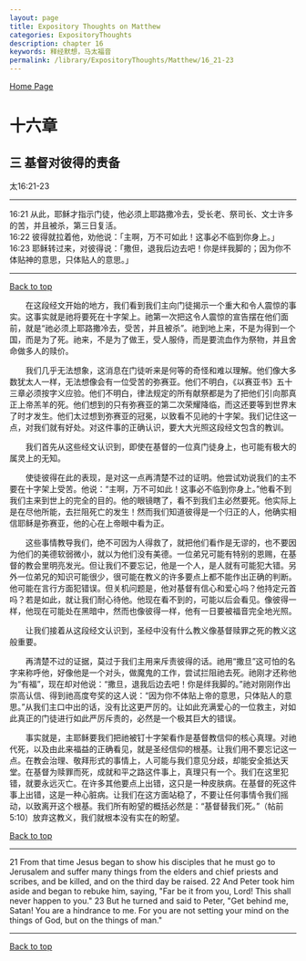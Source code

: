 ```yaml
---
layout: page
title: Expository Thoughts on Matthew
categories: ExpositoryThoughts
description: chapter 16
keywords: 释经默想，马太福音
permalink: /library/ExpositoryThoughts/Matthew/16_21-23
---
```

[ Home Page ]({{site.baseurl}}/index) <br>

<a name="0"></a>
# 十六章 

## 三 基督对彼得的责备

太16:21-23

***

16:21 从此，耶稣才指示门徒，他必须上耶路撒冷去，受长老、祭司长、文士许多的苦，并且被杀，第三日复活。<br>
16:22 彼得就拉着他，劝他说：「主啊，万不可如此！这事必不临到你身上。」<br>
16:23 耶稣转过来，对彼得说：「撒但，退我后边去吧！你是绊我脚的；因为你不体贴神的意思，只体贴人的意思。」<br>

***

[Back to top](#0)

&emsp;&emsp;在这段经文开始的地方，我们看到我们主向门徒揭示一个重大和令人震惊的事实。这事实就是祂将要死在十字架上。祂第一次把这令人震惊的宣告摆在他们面前，就是“祂必须上耶路撒冷去，受苦，并且被杀”。祂到地上来，不是为得到一个国，而是为了死。祂来，不是为了做王，受人服侍，而是要流血作为祭物，并且舍命做多人的赎价。

&emsp;&emsp;我们几乎无法想象，这消息在门徒听来是何等的奇怪和难以理解。他们像大多数犹太人一样，无法想像会有一位受苦的弥赛亚。他们不明白，《以赛亚书》五十三章必须按字义应验。他们不明白，律法规定的所有献祭都是为了把他们引向那真正上帝羔羊的死。他们想到的只有弥赛亚的第二次荣耀降临，而这还要等到世界末了时才发生。他们太过想到弥赛亚的冠冕，以致看不见祂的十字架。我们记住这一点，对我们就有好处。对这件事的正确认识，要大大光照这段经文包含的教训。

&emsp;&emsp;我们首先从这些经文认识到，即使在基督的一位真门徒身上，也可能有极大的属灵上的无知。

&emsp;&emsp;使徒彼得在此的表现，是对这一点再清楚不过的证明。他尝试劝说我们的主不要在十字架上受苦。他说：“主啊，万不可如此！这事必不临到你身上。”他看不到我们主来到世上的完全的目的。他的眼镜瞎了，看不到我们主必然要死。他实际上是在尽他所能，去拦阻死亡的发生！然而我们知道彼得是一个归正的人，他确实相信耶稣是弥赛亚，他的心在上帝眼中看为正。

&emsp;&emsp;这些事情教导我们，绝不可因为人得救了，就把他们看作是无谬的，也不要因为他们的美德软弱微小，就以为他们没有美德。一位弟兄可能有特别的恩赐，在基督的教会里明亮发光。但让我们不要忘记，他是一个人，是人就有可能犯大错。另外一位弟兄的知识可能很少，很可能在教义的许多要点上都不能作出正确的判断。他可能在言行方面犯错误。但关机问题是，他对基督有信心和爱心吗？他持定元首吗？若是如此，就让我们耐心待他。他现在看不到的，可能以后会看见。像彼得一样，他现在可能处在黑暗中，然而也像彼得一样，他有一日要被福音完全地光照。

&emsp;&emsp;让我们接着从这段经文认识到，圣经中没有什么教义像基督赎罪之死的教义这般重要。

&emsp;&emsp;再清楚不过的证据，莫过于我们主用来斥责彼得的话。祂用“撒旦”这可怕的名字来称呼他，好像他是一个对头，做魔鬼的工作，尝试拦阻祂去死。祂刚才还称他为“有福”，现在却对他说：“撒旦，退我后边去吧！你是绊我脚的。”祂对刚刚作出崇高认信、得到祂高度夸奖的这人说：“因为你不体贴上帝的意思，只体贴人的意思。”从我们主口中出的话，没有比这更严厉的。让如此充满爱心的一位救主，对如此真正的门徒进行如此严厉斥责的，必然是一个极其巨大的错误。

&emsp;&emsp;事实就是，主耶稣要我们把祂被钉十字架看作是基督教信仰的核心真理。对祂代死，以及由此来福益的正确看见，就是圣经信仰的根基。让我们用不要忘记这一点。在教会治理、敬拜形式的事情上，人可能与我们意见分歧，却能安全抵达天堂。在基督为赎罪而死，成就和平之路这件事上，真理只有一个。我们在这里犯错，就要永远灭亡。在许多其他要点上出错，这只是一种皮肤病。在基督的死这件事上出错，这是一种心脏病。让我们在这方面站稳了，不要让任何事情令我们摇动，以致离开这个根基。我们所有盼望的概括必然是：“基督替我们死。”（帖前5:10）放弃这教义，我们就根本没有实在的盼望。

[Back to top](#0)

***

21 From that time Jesus began to show his disciples that he must go to Jerusalem and suffer many things from the elders and chief priests and scribes, and be killed, and on the third day be raised. 22 And Peter took him aside and began to rebuke him, saying, "Far be it from you, Lord! This shall never happen to you." 23 But he turned and said to Peter, "Get behind me, Satan! You are a hindrance to me. For you are not setting your mind on the things of God, but on the things of man."

***

[Back to top](#0)
